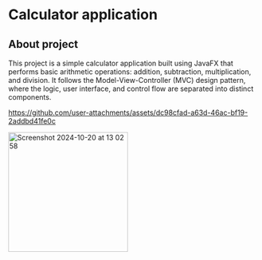 # Calculator application


## About project
This project is a simple calculator application built using JavaFX that performs basic arithmetic operations: addition, subtraction, multiplication, and division.
It follows the Model-View-Controller (MVC) design pattern, where the logic, user interface, and control flow are separated into distinct components.





https://github.com/user-attachments/assets/dc98cfad-a63d-46ac-bf19-2addbd41fe0c





<img width="240" alt="Screenshot 2024-10-20 at 13 02 58" src="https://github.com/user-attachments/assets/3cd16fd7-15d2-4ccd-b9d1-c632822e88d7">






